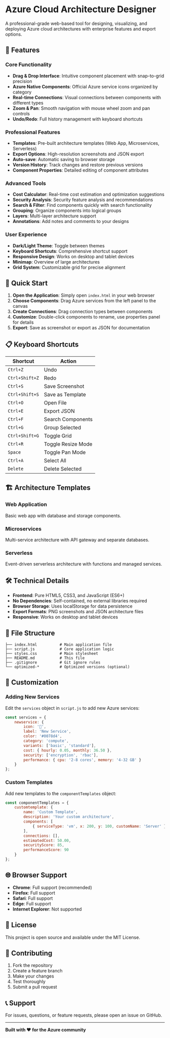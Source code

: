 # Azure Cloud Architecture Designer

A professional-grade web-based tool for designing, visualizing, and deploying Azure cloud architectures with enterprise features and export options.

## 🌟 Features

### Core Functionality
- **Drag & Drop Interface**: Intuitive component placement with snap-to-grid precision
- **Azure Native Components**: Official Azure service icons organized by category
- **Real-time Connections**: Visual connections between components with different types
- **Zoom & Pan**: Smooth navigation with mouse wheel zoom and pan controls
- **Undo/Redo**: Full history management with keyboard shortcuts

### Professional Features
- **Templates**: Pre-built architecture templates (Web App, Microservices, Serverless)
- **Export Options**: High-resolution screenshots and JSON export
- **Auto-save**: Automatic saving to browser storage
- **Version History**: Track changes and restore previous versions
- **Component Properties**: Detailed editing of component attributes

### Advanced Tools
- **Cost Calculator**: Real-time cost estimation and optimization suggestions
- **Security Analysis**: Security feature analysis and recommendations
- **Search & Filter**: Find components quickly with search functionality
- **Grouping**: Organize components into logical groups
- **Layers**: Multi-layer architecture support
- **Annotations**: Add notes and comments to your designs

### User Experience
- **Dark/Light Theme**: Toggle between themes
- **Keyboard Shortcuts**: Comprehensive shortcut support
- **Responsive Design**: Works on desktop and tablet devices
- **Minimap**: Overview of large architectures
- **Grid System**: Customizable grid for precise alignment

## 🚀 Quick Start

1. **Open the Application**: Simply open `index.html` in your web browser
2. **Choose Components**: Drag Azure services from the left panel to the canvas
3. **Create Connections**: Drag connection types between components
4. **Customize**: Double-click components to rename, use properties panel for details
5. **Export**: Save as screenshot or export as JSON for documentation

## 📋 Keyboard Shortcuts

| Shortcut | Action |
|----------|--------|
| `Ctrl+Z` | Undo |
| `Ctrl+Shift+Z` | Redo |
| `Ctrl+S` | Save Screenshot |
| `Ctrl+Shift+S` | Save as Template |
| `Ctrl+O` | Open File |
| `Ctrl+E` | Export JSON |
| `Ctrl+F` | Search Components |
| `Ctrl+G` | Group Selected |
| `Ctrl+Shift+G` | Toggle Grid |
| `Ctrl+R` | Toggle Resize Mode |
| `Space` | Toggle Pan Mode |
| `Ctrl+A` | Select All |
| `Delete` | Delete Selected |

## 🏗️ Architecture Templates

### Web Application
Basic web app with database and storage components.

### Microservices
Multi-service architecture with API gateway and separate databases.

### Serverless
Event-driven serverless architecture with functions and managed services.

## 🛠️ Technical Details

- **Frontend**: Pure HTML5, CSS3, and JavaScript (ES6+)
- **No Dependencies**: Self-contained, no external libraries required
- **Browser Storage**: Uses localStorage for data persistence
- **Export Formats**: PNG screenshots and JSON architecture files
- **Responsive**: Works on desktop and tablet devices

## 📁 File Structure

```
├── index.html          # Main application file
├── script.js           # Core application logic
├── styles.css          # Main stylesheet
├── README.md           # This file
├── .gitignore          # Git ignore rules
└── optimized-*         # Optimized versions (optional)
```

## 🔧 Customization

### Adding New Services
Edit the `services` object in `script.js` to add new Azure services:

```javascript
const services = {
    newservice: {
        icon: '🔧',
        label: 'New Service',
        color: '#0078d4',
        category: 'compute',
        variants: ['basic', 'standard'],
        cost: { hourly: 0.05, monthly: 36.50 },
        security: ['encryption', 'rbac'],
        performance: { cpu: '2-8 cores', memory: '4-32 GB' }
    }
};
```

### Custom Templates
Add new templates to the `componentTemplates` object:

```javascript
const componentTemplates = {
    customtemplate: {
        name: 'Custom Template',
        description: 'Your custom architecture',
        components: [
            { serviceType: 'vm', x: 200, y: 100, customName: 'Server' }
        ],
        connections: [],
        estimatedCost: 50.00,
        securityScore: 85,
        performanceScore: 90
    }
};
```

## 🌐 Browser Support

- **Chrome**: Full support (recommended)
- **Firefox**: Full support
- **Safari**: Full support
- **Edge**: Full support
- **Internet Explorer**: Not supported

## 📄 License

This project is open source and available under the MIT License.

## 🤝 Contributing

1. Fork the repository
2. Create a feature branch
3. Make your changes
4. Test thoroughly
5. Submit a pull request

## 📞 Support

For issues, questions, or feature requests, please open an issue on GitHub.

---

**Built with ❤️ for the Azure community** 
